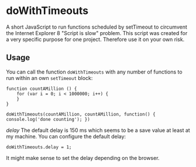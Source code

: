 doWithTimeouts
==============

A short JavaScript to run functions scheduled by setTimeout to circumvent the Internet Explorer 8 "Script is slow" problem.
This script was created for a very specific purpose for one project. Therefore use it on your own risk.

Usage
-----

You can call the function `doWithTimeouts` with any number of functions to run within an own `setTimeout` block:

	function countAMillion () {
		for (var i = 0; i < 1000000; i++) {
		}
	}

	doWithTimeouts(countAMillion, countAMillion, function() { console.log('done counting'); })

*delay*	
The default delay is 150 ms which seems to be a save value at least at my machine. You can configure the default delay:

	doWithTimeouts.delay = 1;

It might make sense to set the delay depending on the browser.